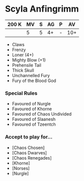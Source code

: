 # Scyla Anfingrimm
| 200 K  | MV | S | AG | P | AV |
| --- | --- | --- | --- | --- | --- |
| | 5 | 5 | 4+ | - | 10+ |

* Claws
* Frenzy
* Loner (4+)
* Mighty Blow (+1)
* Prehensile Tail
* Thick Skull
* Unchannelled Fury
* Fury of the Blood God

### Special Rules
* Favoured of Nurgle
* Favoured of Khorne
* Favoured of Chaos Undivided
* Favoured of Slaanesh
* Favoured of Tzeentch

### Accept to play for...
* [Chaos Chosen]
* [Chaos Dwarves]
* [Chaos Renegades]
* [Khorne]
* [Norses]
* [Nurgle]

